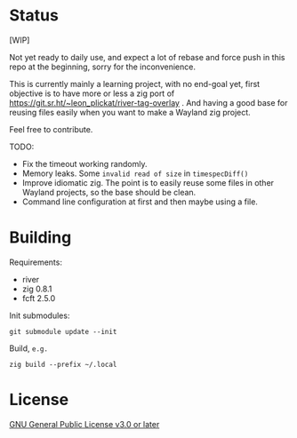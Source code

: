 # Status

[WIP]

Not yet ready to daily use, and expect a lot of rebase and force push
in this repo at the beginning, sorry for the inconvenience.

This is currently mainly a learning project, with no end-goal
yet, first objective is to have more or less a zig port of
https://git.sr.ht/~leon_plickat/river-tag-overlay . And having a good base
for reusing files easily when you want to make a Wayland zig project.

Feel free to contribute.

TODO:

-   Fix the timeout working randomly.
-   Memory leaks. Some `invalid read of size` in `timespecDiff()`
-   Improve idiomatic zig. The point is to easily reuse some files in
    other Wayland projects, so the base should be clean.
-   Command line configuration at first and then maybe using a file.

# Building

Requirements:

-   river
-   zig 0.8.1
-   fcft 2.5.0

Init submodules:

    git submodule update --init

Build, `e.g.`

    zig build --prefix ~/.local

# License

[GNU General Public License v3.0 or later][]

[gnu general public license v3.0 or later]: COPYING
